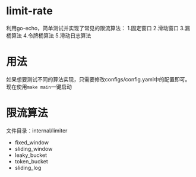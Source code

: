 # limit-rate

利用go-echo，简单测试并实现了常见的限流算法：
1.固定窗口
2.滑动窗口
3.漏桶算法
4.令牌桶算法
5.滑动日志算法

# 用法
如果想要测试不同的算法实现，只需要修改configs/config.yaml中的配置即可。
现在使用`make main`一键启动

# 限流算法
文件目录：internal/limiter
- fixed_window
- sliding_window
- leaky_bucket
- token_bucket
- sliding_log

